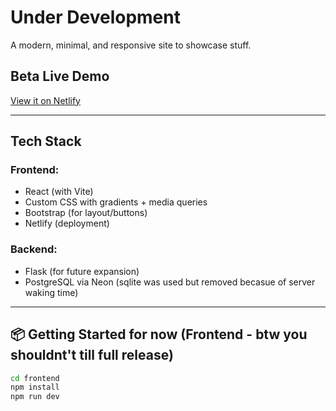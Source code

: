# Under Development 

A modern, minimal, and responsive site to showcase stuff.

## Beta Live Demo

[View it on Netlify](https://lgnyash.netlify.app)


---

## Tech Stack

### Frontend:
- React (with Vite)
- Custom CSS with gradients + media queries
- Bootstrap (for layout/buttons)
- Netlify (deployment)

### Backend:
- Flask (for future expansion)
- PostgreSQL via Neon (sqlite was used but removed becasue of server waking time)

---

## 📦 Getting Started for now (Frontend - btw you shouldnt't till full release)

```bash
cd frontend
npm install
npm run dev


